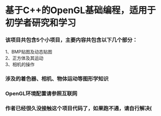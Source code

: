 # 基于C++的OpenGL基础编程，适用于初学者研究和学习
### 该项目共包含5个小项目，主要内容共包含以下几个部分：
1、BMP贴图及动态贴图<br />
2、正方体及其运动<br />
3、相机的操作<br />
### 涉及的着色器、相机、物体运动等图形学知识
### OpenGL环境配置请参照互联网
### 作者已经很久没接触这个项目代码了，如果跑不通，请自行解决(
